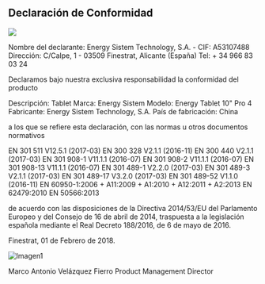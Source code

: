 ## Declaración de Conformidad

![](http://static.energysistem.com/images/manuals/39052/54887c2a4f567.jpg)

Nombre del declarante: Energy Sistem Technology, S.A. - CIF: A53107488
Dirección: C/Calpe, 1 - 03509 Finestrat, Alicante (España)
Tel: + 34 966 83 03 24


Declaramos bajo nuestra exclusiva responsabilidad la conformidad del producto

Descripción: Tablet
Marca: Energy Sistem
Modelo: Energy Tablet 10" Pro 4
Fabricante: Energy Sistem Technology, S.A.
País de fabricación: China

a los que se refiere esta declaración, con las normas u otros documentos normativos

EN 301 511 V12.5.1 (2017-03)
EN 300 328 V2.1.1 (2016-11)
EN 300 440 V2.1.1 (2017-03)
EN 301 908-1 V11.1.1 (2016-07)
EN 301 908-2 V11.1.1 (2016-07)
EN 301 908-13 V11.1.1 (2016-07)
EN 301 489-1 V2.2.0 (2017-03)
EN 301 489-3 V2.1.1 (2017-03)
EN 301 489-17 V3.2.0 (2017-03)
EN 301 489-52 V1.1.0 (2016-11)
EN 60950-1:2006 + A11:2009 + A1:2010 + A12:2011 + A2:2013
EN 62479:2010
EN 50566:2013

de acuerdo con las disposiciones de la Directiva 2014/53/EU del Parlamento Europeo y del Consejo de 16 de abril de 2014, traspuesta a la legislación española mediante el Real Decreto 188/2016, de 6 de mayo de 2016.

Finestrat, 01 de Febrero de 2018.

![Imagen1](http://static.energysistem.com/images/manuals/42547/586ce335eb9df.jpg)

Marco Antonio Velázquez Fierro
Product Management Director
